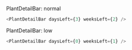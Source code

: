 PlantDetailBar: normal

```js
<PlantDetailBar daysLeft={3} weeksLeft={2} />
```

PlantDetailBar: low

```js
<PlantDetailBar daysLeft={0} weeksLeft={1} />
```
